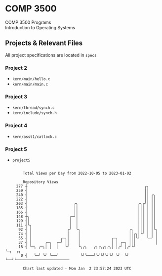 # COMP 3500
COMP 3500 Programs  
Introduction to Operating Systems  
## Projects & Relevant Files
All project specifications are located in `specs`
### Project 2
- `kern/main/hello.c`
- `kern/main/main.c`
### Project 3
- `kern/thread/synch.c`
- `kern/include/synch.h`
### Project 4
- `kern/asst1/catlock.c`
### Project 5
- `project5`

```

        Total Views per Day from 2022-10-05 to 2023-01-02

        Repository Views
     277 ┼                                                     ╭╮
     259 ┤                                                     ││
     240 ┤                                                     ││ ╭╮
     222 ┤                                                     ││ ││
     203 ┤                     ╭╮                           ╭╮╭╯│ ││
     185 ┤                     ││                           │││ │ ││
     166 ┤                     ││                           │││ │ ││
     148 ┼╮                  ╭─╯│                           │││ │ ││
     129 ┤│                  │  │                           │││ │ ││
     111 ┤╰╮                 │  │                           │││ │ ││
      92 ┤ │                ╭╯  ╰╮                      ╭╮  │││ │ │╰╮
      74 ┤ │                │    │                      ││╭╮│╰╯ │ │ │
      55 ┤ │             ╭─╮│    │              ╭─╮     │││╰╯   ╰─╯ │
      37 ┤ │      ╭─╮  ╭─╯ ││    │              │ │ ╭─╮ │││         │
      18 ┤ ╰─╮ ╭─╮│ │  │   ╰╯    ╰╮╭╮   ╭╮╭╮╭╮╭╮│ │╭╯ │╭╯╰╯         ╰─╮  ╭╮
       0 ┤   ╰─╯ ╰╯ ╰──╯          ╰╯╰───╯╰╯╰╯╰╯╰╯ ╰╯  ╰╯              ╰──╯╰────────────────────────

        Chart last updated - Mon Jan  2 23:57:24 2023 UTC
        
```
